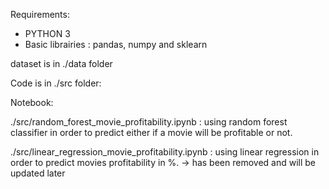 Requirements:

- PYTHON 3
- Basic librairies : pandas, numpy and sklearn

dataset is in ./data folder

Code is in ./src folder:

Notebook: 

./src/random_forest_movie_profitability.ipynb : using random forest classifier in order to predict either if a movie will be profitable or not.


./src/linear_regression_movie_profitability.ipynb : using linear regression in order to predict movies profitability in %.
-> has been removed and will be updated later
